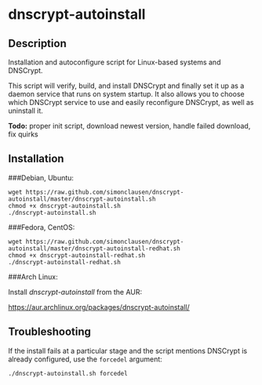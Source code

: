 dnscrypt-autoinstall
====================

## Description
Installation and autoconfigure script for Linux-based systems and DNSCrypt.

This script will verify, build, and install DNSCrypt and finally set it up as a
daemon service that runs on system startup. It also allows you to choose which
DNSCrypt service to use and easily reconfigure DNSCrypt, as well as uninstall it.

**Todo:** proper init script, download newest version, handle failed download, fix quirks

## Installation
###Debian, Ubuntu:

```
wget https://raw.github.com/simonclausen/dnscrypt-autoinstall/master/dnscrypt-autoinstall.sh
chmod +x dnscrypt-autoinstall.sh
./dnscrypt-autoinstall.sh
```

###Fedora, CentOS:

```
wget https://raw.github.com/simonclausen/dnscrypt-autoinstall/master/dnscrypt-autoinstall-redhat.sh
chmod +x dnscrypt-autoinstall-redhat.sh
./dnscrypt-autoinstall-redhat.sh
```

###Arch Linux:

Install *dnscrypt-autoinstall* from the AUR:

https://aur.archlinux.org/packages/dnscrypt-autoinstall/

## Troubleshooting
If the install fails at a particular stage and the script mentions DNSCrypt is already configured, use the `forcedel` argument:

```
./dnscrypt-autoinstall.sh forcedel
```
